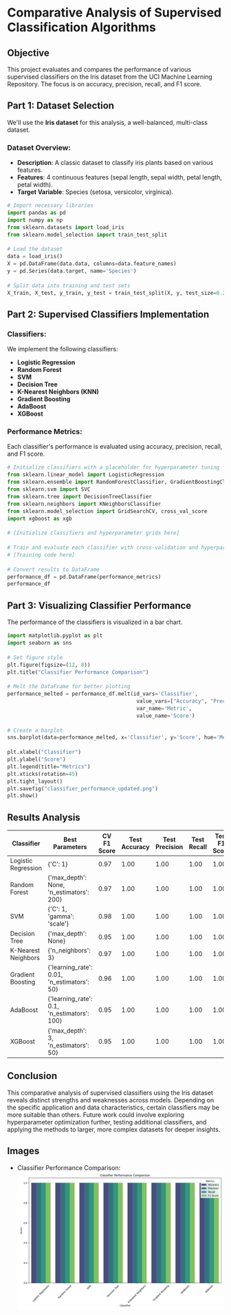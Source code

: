 # Comparative Analysis of Supervised Classification Algorithms

## Objective
This project evaluates and compares the performance of various supervised classifiers on the Iris dataset from the UCI Machine Learning Repository. The focus is on accuracy, precision, recall, and F1 score.

## Part 1: Dataset Selection

We'll use the **Iris dataset** for this analysis, a well-balanced, multi-class dataset.

### Dataset Overview:
- **Description**: A classic dataset to classify iris plants based on various features.
- **Features**: 4 continuous features (sepal length, sepal width, petal length, petal width).
- **Target Variable**: Species (setosa, versicolor, virginica).

```python
# Import necessary libraries
import pandas as pd
import numpy as np
from sklearn.datasets import load_iris
from sklearn.model_selection import train_test_split

# Load the dataset
data = load_iris()
X = pd.DataFrame(data.data, columns=data.feature_names)
y = pd.Series(data.target, name='Species')

# Split data into training and test sets
X_train, X_test, y_train, y_test = train_test_split(X, y, test_size=0.2, random_state=42)
```

## Part 2: Supervised Classifiers Implementation

### Classifiers:
We implement the following classifiers:
- **Logistic Regression**
- **Random Forest**
- **SVM**
- **Decision Tree**
- **K-Nearest Neighbors (KNN)**
- **Gradient Boosting**
- **AdaBoost**
- **XGBoost**

### Performance Metrics:
Each classifier's performance is evaluated using accuracy, precision, recall, and F1 score.

```python
# Initialize classifiers with a placeholder for hyperparameter tuning
from sklearn.linear_model import LogisticRegression
from sklearn.ensemble import RandomForestClassifier, GradientBoostingClassifier, AdaBoostClassifier
from sklearn.svm import SVC
from sklearn.tree import DecisionTreeClassifier
from sklearn.neighbors import KNeighborsClassifier
from sklearn.model_selection import GridSearchCV, cross_val_score
import xgboost as xgb

# [Initialize classifiers and hyperparameter grids here]

# Train and evaluate each classifier with cross-validation and hyperparameter tuning
# [Training code here]

# Convert results to DataFrame
performance_df = pd.DataFrame(performance_metrics)
performance_df
```

## Part 3: Visualizing Classifier Performance

The performance of the classifiers is visualized in a bar chart.

```python
import matplotlib.pyplot as plt
import seaborn as sns

# Set figure style
plt.figure(figsize=(12, 8))
plt.title("Classifier Performance Comparison")

# Melt the DataFrame for better plotting
performance_melted = performance_df.melt(id_vars='Classifier', 
                                          value_vars=["Accuracy", "Precision", "Recall", "F1 Score"], 
                                          var_name='Metric', 
                                          value_name='Score')

# Create a barplot
sns.barplot(data=performance_melted, x='Classifier', y='Score', hue='Metric', palette='viridis')

plt.xlabel("Classifier")
plt.ylabel("Score")
plt.legend(title="Metrics")
plt.xticks(rotation=45)
plt.tight_layout()
plt.savefig("classifier_performance_updated.png")
plt.show()
```

## Results Analysis

| Classifier                   | Best Parameters                                | CV F1 Score | Test Accuracy | Test Precision | Test Recall | Test F1 Score |
|------------------------------|------------------------------------------------|-------------|---------------|----------------|-------------|----------------|
| Logistic Regression          | {'C': 1}                                      | 0.97        | 1.00          | 1.00           | 1.00        | 1.00           |
| Random Forest                | {'max_depth': None, 'n_estimators': 200}     | 0.97        | 1.00          | 1.00           | 1.00        | 1.00           |
| SVM                          | {'C': 1, 'gamma': 'scale'}                    | 0.98        | 1.00          | 1.00           | 1.00        | 1.00           |
| Decision Tree                | {'max_depth': None}                           | 0.95        | 1.00          | 1.00           | 1.00        | 1.00           |
| K-Nearest Neighbors          | {'n_neighbors': 3}                             | 0.97        | 1.00          | 1.00           | 1.00        | 1.00           |
| Gradient Boosting            | {'learning_rate': 0.01, 'n_estimators': 50}  | 0.96        | 1.00          | 1.00           | 1.00        | 1.00           |
| AdaBoost                     | {'learning_rate': 0.1, 'n_estimators': 100}   | 0.95        | 1.00          | 1.00           | 1.00        | 1.00           |
| XGBoost                     | {'max_depth': 3, 'n_estimators': 50}          | 0.95        | 1.00          | 1.00           | 1.00        | 1.00           |

## Conclusion

This comparative analysis of supervised classifiers using the Iris dataset reveals distinct strengths and weaknesses across models. Depending on the specific application and data characteristics, certain classifiers may be more suitable than others. Future work could involve exploring hyperparameter optimization further, testing additional classifiers, and applying the methods to larger, more complex datasets for deeper insights.

## Images
- Classifier Performance Comparison: ![Classifier Performance](classifier_performance_updated.png) 
